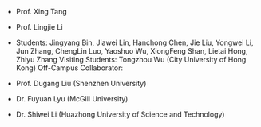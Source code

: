 - Prof. Xing Tang
- Prof. Lingjie Li
- Students: Jingyang Bin, Jiawei Lin, Hanchong Chen, Jie Liu, Yongwei Li, Jun Zhang, ChengLin Luo, Yaoshuo Wu, XiongFeng Shan, Lietai Hong, Zhiyu Zhang
Visiting Students: Tongzhou Wu (City University of Hong Kong)
Off-Campus Collaborator:

- Prof. Dugang Liu (Shenzhen University)
- Dr. Fuyuan Lyu (McGill University)
- Dr. Shiwei Li (Huazhong University of Science and Technology)

